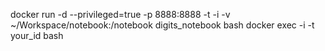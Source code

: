 docker run -d --privileged=true -p 8888:8888 -t -i -v ~/Workspace/notebook:/notebook digits_notebook bash
docker exec -i -t your_id bash

